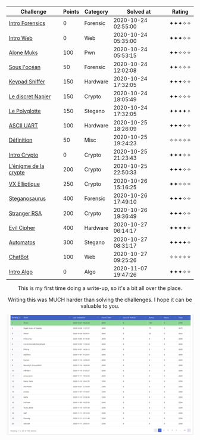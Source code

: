 <div align="center">

| Challenge | Points | Category | Solved at | Rating |
|-----------|--------|----------|-----------|--------| 
| [Intro Forensics](000_intro_forensics) | 0 | Forensic | 2020-10-24 02:55:00 | ✦✦✦✧✧ |
| [Intro Web](000_intro_web) | 0 | Web | 2020-10-24 05:35:00 | ✦✦✦✧✧ |
| [Alone Muks](100_alone_muks) | 100 | Pwn | 2020-10-24 05:53:15 | ✦✦✧✧✧ | 
| [Sous l'océan](050_sous_l'océan) | 50 | Forensic | 2020-10-24 12:02:08 | ✦✦✧✧✧ |
| [Keypad Sniffer](150_keypad_sniffer) | 150 | Hardware | 2020-10-24 17:32:05 | ✦✦✦✧✧ | 
| [Le discret Napier](150_le_discret_napier) | 150 | Crypto | 2020-10-24 18:05:49 | ✦✦✧✧✧ |
| [Le Polyglotte](150_le_polyglotte) | 150 | Stegano | 2020-10-24 17:32:05 | ✦✦✦✦✧ | 
| [ASCII UART](100_ascii_uart) | 100 | Hardware | 2020-10-25 18:26:09 | ✦✦✦✧✧ | 
| [Définition](050_définition) | 50 | Misc | 2020-10-25 19:24:23 | ✧✧✧✧✧ |
| [Intro Crypto](000_intro_crypto) | 0 | Crypto | 2020-10-25 21:23:43 | ✦✦✦✧✧ |
| [L'énigme de la crypte](200_l'énigme_de_la_crypte) | 200 | Crypto | 2020-10-25 22:50:33 | ✦✦✦✧✧ |
| [VX Elliptique](250_vx_elliptique) | 250 | Crypto | 2020-10-26 15:16:25 | ✦✦✧✧✧ |
| [Steganosaurus](400_steganosaurus) | 400 | Forensic | 2020-10-26 17:49:10 | ✦✦✦✧✧ | 
| [Stranger RSA](200_stranger_rsa) | 200 | Crypto | 2020-10-26 19:36:49 | ✦✦✦✧✧ | 
| [Evil Cipher](400_evil_cipher) | 400 | Hardware | 2020-10-27 06:14:17 | ✦✦✦✦✧ | 
| [Automatos](300_automatos) | 300 | Stegano | 2020-10-27 08:31:17 | ✦✦✦✦✧ | 
| [ChatBot](100_chatbot) | 100 | Web | 2020-10-27 09:25:26 | ✧✧✧✧✧ |
| [Intro Algo](000_intro_algo) | 0 | Algo | 2020-11-07 19:47:26 | ✦✦✦✧✧ |

This is my first time doing a write-up, so it's a bit all over the place.

Writing this was MUCH harder than solving the challenges. I hope it can be valuable to you.

![a winrar is you](rankings.png)

</div>
